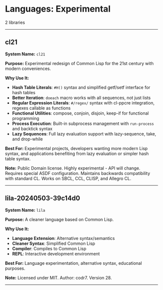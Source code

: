 # Languages: Experimental

2 libraries

---

## cl21

**System Name:** `cl21`

**Purpose:** Experimental redesign of Common Lisp for the 21st century with modern conveniences.

**Why Use It:**
- **Hash Table Literals**: `#H()` syntax and simplified getf/setf interface for hash tables
- **Better Iteration**: `doeach` macro works with all sequences, not just lists
- **Regular Expression Literals**: `#/regex/` syntax with cl-ppcre integration, regexes callable as functions
- **Functional Utilities**: compose, conjoin, disjoin, keep-if for functional programming
- **Process Execution**: Built-in subprocess management with `run-process` and backtick syntax
- **Lazy Sequences**: Full lazy evaluation support with lazy-sequence, take, and drop-while

**Best For:** Experimental projects, developers wanting more modern Lisp syntax, and applications benefiting from lazy evaluation or simpler hash table syntax.

**Note:** Public Domain license. Highly experimental - API will change. Requires special ASDF configuration. Maintains backwards compatibility with standard CL. Works on SBCL, CCL, CLISP, and Allegro CL.

---


## lila-20240503-39c14d0

**System Name:** `lila`

**Purpose:** A cleaner language based on Common Lisp.

**Why Use It:**
- **Language Extension**: Alternative syntax/semantics
- **Cleaner Syntax**: Simplified Common Lisp
- **Compiler**: Compiles to Common Lisp
- **REPL**: Interactive development environment

**Best For:** Language experimentation, alternative syntax, educational purposes.

**Note:** Licensed under MIT. Author: codr7. Version 28.

---


